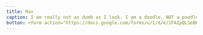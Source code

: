```yaml
---
title: Max
caption: I am really not as dumb as I look. I am a doodle, NOT a poodle, but this groomer insisted on giving me a dumb poodle haircut and a ridiculous blow out. Have pity on me, and my 60% poodle DNA, and vote for me! 
button: <form action="https://docs.google.com/forms/u/1/d/e/1FAIpQLSeBblQMqbBMeuApn2iPdutPu_wvMXp7h9YlIcRDEgHzWuKEQw/formResponse" method="post"><div class="form-element"></div><span>Votes</span><input type="text" name="entry.278969120" required placeholder="$"></br><span>Email</span><input type="text" name="entry.882766101" required><button type="submit" name="button">Cast Votes</button></form>
---
```

